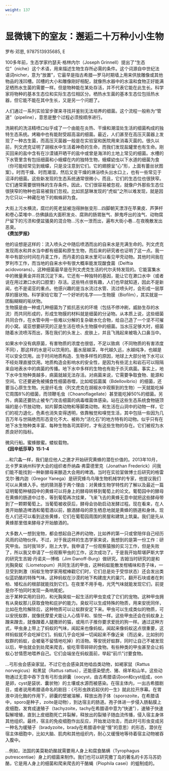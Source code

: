 ```yaml
---
weight: 137
---
```

# 显微镜下的室友：邂逅二十万种小小生物

罗布·邓恩, 9787513935685, E

100多年前，生态学家约瑟夫·格林内尔（Joseph Grinnell）提出了“生态位”（niche）这个术语，用来描述生物生存所必需的条件。这个词源自中世纪法语词nicher，意为“放置”，它最早是指古希腊—罗马时期墙上用来供放雕像或其他物品的浅凹槽。凹槽的大小和雕像刚好相配，就像热水器中的水温和食物正好能满足栖热水生菌的需要一样。但是物种能在某处存活，并不代表它能在此生长。科学家将物种的基本生态位和实际生态位相区分。栖热水生菌的基本生态位包括热水器，但它能不能在其中生长，又是另一个问题了。

人们通过一系列实验室步骤来寻找并鉴别无法培养的细菌。这个流程一般称为“管道”（pipeline），意思是整个过程必须按顺序进行。

洗碗机的洗洁精喷口似乎成了一个由能在炎热、干燥和潮湿处生活的细菌构成的独特生态系统。烤箱中也有能耐受超高温的细菌。最近，人们甚至在高压灭菌器上发现了一种古生菌，而高压灭菌器一般是在实验室和医院用来消毒灭菌的。很久以前，列文虎克证明了胡椒水中生活着神奇的生命，而我们发现盐罐里也有生命。刚买回来的盐中含有在沙漠铺开晒干的盐中或曾是海洋的土地上常见的细菌。水槽的下水管里含有包括细菌和小蛾蠓在内的独特生物，蛾蠓幼虫以下水道的细菌为食（你可能经常见到蛾蠓，只是没注意到它们。它的翅膀呈“心”形，上面有蕾丝状图案）。时而干燥、时而潮湿，然后又变干燥的淋浴喷头出水口上，也有一些常见于沼泽的细菌。这些新发现的生态系统通常很微小，而且，它们的生态位也很狭窄。它们通常需要很特殊的生存条件。因此，它们很容易被忽视，就像户外那些生态位很狭窄的物种也容易被我们忽视。比如凯瑟琳发现的“虎蚁”之所以难发现，就是因为它只以一种藏在地下的蜘蛛卵为食。

大街上污水横流，腐烂的死老鼠被泡得肿胀变形…四脚朝天漂浮在苹果皮、芦笋杆和卷心菜堆中…仿佛龋齿大面积发炎、腐熟的肠胃胀气、醉鬼呼出的浊气、动物腐尸留下的污渍和便盆骚臭的混合物…污水一泄而出，遍布大街小巷…在夜晚散发出恶臭。  
**《费加罗报》**

他的设想是这样的：流入喷头之中随后喷洒而出的自来水是充满生命的。列文虎克发现雨水和井水当中都有细菌和原生生物，而后来的研究者也证明了这一点。我一年中有部分时间在丹麦工作，而丹麦的自来水里可以看见甲壳动物。其他时间我在罗利市工作，而当地的自来水中有很大概率能发现酸食菌（Delftia acidovorans）。这种细菌最早是在列文虎克生活的代尔夫特发现的。它能富集水中的微量黄金并将其沉淀下来。它还有一种独特的基因，能让它在漱口水中（或者说在用过漱口水的口腔里）存活。这些特点很有趣，人们也早就知道，因此不是新闻，也不是诺亚的重点。他感兴趣的是当水流过水管、流过喷头时，会形成一层厚厚的膜状物。科学家给它取了一个好听的名字——生物膜（Biofilm），其实就是一团黏糊糊的垢状物。  
生物膜是由一种或几种细菌为了抵抗恶劣的环境（包括不停冲刷，威胁生存的水流）而共同形成的，形成生物膜的材料就是细菌的分泌物。从本质上说，这些细菌共同合作，在水管中用一些难以分解的复杂碳水化合物，给自己造了一个坚不可摧的小窝。诺亚想要研究的正是生活在喷头生物膜中的细菌。当水压足够大时，细菌随着水流喷泻而出，落在我们的头发上、皮肤上，并且飞溅起来被吸入口鼻当中。

如果水中没有病原菌，有害物质的浓度也很低，不足以致病（不同物质的有害浓度不同），那这样的水是可以饮用的。蓄水层越深，年代越久远，水越纯净，也越是可以安全饮用。出于时间地质构造、生物多样性的原因，地球上大部分地下水可以不经处理直接饮用。地质构造会影响水的安全性，是因为有些泥土和岩石可以阻隔来自地表水中的病菌的传播。地下水中多样的生物也有助于杀灭病菌。事实上，地下水中生物种类越多，病菌就越无法存活。对病菌来说，它需要争取食物、能源和空间。它还要避免被捕食性细菌吞噬，比如蛭弧菌属（Bdellovibrio）的细菌，还要当心原生生物。光是纤毛虫（列文虎克在胡椒水中观察到的生物）一天就能吃掉它周围8%的细菌，而领鞭毛虫（Choanoflagellate）甚至能吃掉50%的细菌。另外，病菌还要防止被专门攻击细菌的病毒噬菌体感染。站在这些生态系统食物链顶端的是小节肢动物，如片脚类动物和等脚类动物。和生活在山洞中的动物一样，它们的视力退化，色素也消失变得透明，依靠触觉和嗅觉生活，其中包括一些因为几百万年与世隔绝而形态变化不大、被称为“活化石”的地方特有的动物。似乎只有在地下水生物种类丰富、每种生物各司其职时，才有这些生物的存在。它们被视为水质良好的指标。

微风行船。蜜蜂酿蜜。蝼蚁载物。  
**《因辛纸莎草》15:1-4**

…和穴螽一样，我们是应他人之邀才开始研究黄蜂的潜在价值的。2013年10月，北卡罗来纳州科学大会的组织者乔纳森·弗雷德里克（Jonathan Frederick）问我们能不能找到一种新酵母来酿造大会用的啤酒。当时在实验室做博士后研究的格雷戈尔·雅内迦（Gregor Yanega）是研究蜂鸟鸟喙生物机械学的专家，他提议我们可以从黄蜂入手。他的猜测基于两个理由：对黄蜂生物学特性的了解以及最近一篇证明葡萄种植园中的黄蜂可以将身上的酵母转移到葡萄上的论文。葡萄园中的酵母在黄蜂的肠道中过冬，等到葡萄再次挂果，飞来飞去的黄蜂无意中就把这些酵母带到了一颗颗葡萄上。当葡萄被收获后，酵母会协助启动发酵过程。现在看来，在人类开始酿造啤酒和葡萄酒以前，酿酒酵母的原生栖息地就是黄蜂的肠道和身体。现在人们还可以看到这些黄蜂，它们在葡萄园周围的房屋和建筑上筑巢。我们是先从黄蜂那里借来酵母才开始酿酒的。

大多数人一想到宠物，都会想起自己养的动物，比如养的第一只或曾陪伴自己经历风雨的动物伙伴。不过，对于我这样的生态学家来说，我想到的是第一份工作：研究甲虫。当时我18岁，刚上大学。我申请了一份观察猿猴的实习工作，但是失败了，所以我又申请了一份观察甲虫的工作，这次成功了。于是我开始帮堪萨斯大学的研究生吉姆·丹诺夫—博格（Jim Danoff-Burg）做研究。吉姆当时研究的是和光胸臭蚁（Liometopum）共同生活的甲虫，这种蚂蚁能散发柑橘味和杏子味，一旦受到刺激（蚂蚁生物学家用棍棒戳它们时，它们总是处于受惊状态）还会发出类似蓝奶酪的特殊气味。这种蚂蚁在沙漠的地下构建庞大的巢穴，翻开石块或者在刺柏、矮松丛的根部就能找到它们。在夜里不用手电，光凭气味就能发现它们，前提是你不怕同时发现一条响尾蛇。  
出于某种实用的目的，和光胸臭蚁一起生活的甲虫变成了它们的宠物。这种甲虫拥有从臭蚁那儿获取食物和庇护的能力。臭蚁可以生成特殊的物质，用来安抚同伴，比如在危险解除后，这种物质可以让蚁群安定下来。甲虫可以生成类似的物质，可以安抚蚁群，就像抚摩爱犬能让人心情平和、愉悦一样。这些甲虫还会在蚂蚁身上蹭来蹭去，就像蹭着人腿撒娇的猫，或用爪子推你要求爱抚的狗一样。通过这种方式，甲虫身上带上了蚂蚁的气味，闻起来也像蚂蚁。闻起来像蚂蚁这点很重要，这样蚂蚁就不会吃掉它们。蚂蚁几乎会吃掉一切闻起来不像近亲（而远亲，比如别的蚁群的蚂蚁，会被毫不留情地吃掉）的活物。等安抚好蚁群，同时让自己不被发现以后，甲虫就会到处爬来爬去，偷吃零零碎碎的食物。有些种类的甲虫甚至会让蚂蚁心甘情愿地喂养自己。它们会端坐在蚂蚁面前，举起“前爪”讨要食物。

…弓形虫会感染家鼠。不过它也会感染其他啮齿类动物，如褐家鼠（Rattus norvegicus）和黑鼠（Rattus rattus），还能感染壁虎、猪、绵羊和山羊。这些动物通过无意中吞下含有弓形虫卵囊（oocyst，由古希腊语词oon和cyst组成，oon是卵，cyst是袋状、囊状物）的土壤或水源而被感染。在宿主体内，一出古希腊剧目，或者说用希腊语命名的剧目：《弓形虫跌宕起伏的一生》就此拉开序幕。在胃液中消化酶的作用下，卵囊的壁被溶解，释放出孢子体（sporozoite，在希腊语中，sporo是种子，zoite是动物），到达宿主的肠道。孢子体进一步侵入肠黏膜上皮细胞，发育成速殖子（tachyzoite，tachy在希腊语中意为“快速”），速殖子快速裂解增殖，直到上皮细胞死亡并裂解，释放出的裂殖子随血流传播，侵入宿主身体其他组织。最终，宿主的免疫细胞作出反应，开始发动攻击，而此时弓形虫变成另一种名为缓殖子（bradyzoite，brady在希腊语中是“慢”的意思）的形态，潜伏在宿主体细胞中，比如大脑、肌肉和其他组织内，耐心又缓慢地等待着宿主动物被吞入腹中。

…例如，法国的美莫勒奶酪就需要用人身上和腐食酪螨（Tyrophagus putrescentiae）身上的细菌来制作。我们也可以研究撒丁岛的著名的卡苏马苏奶酪，它是用人身上的细菌和爬来爬去的干酪蝇（Piophila casei）的蛆制成的。